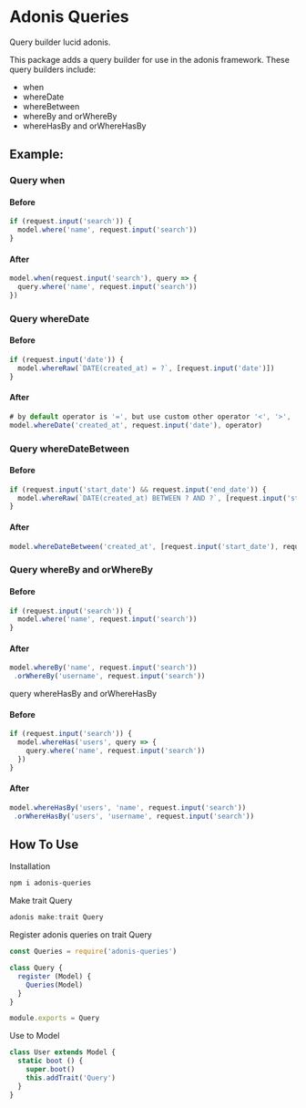 # Adonis Queries

Query builder lucid adonis.

This package adds a query builder for use in the adonis framework. These query builders include:
 - when
 - whereDate
 - whereBetween
 - whereBy and orWhereBy 
 - whereHasBy and orWhereHasBy

## Example:
### Query when

#### Before
```javascript
if (request.input('search')) {
  model.where('name', request.input('search'))
}
```
#### After
```javascript
model.when(request.input('search'), query => {
  query.where('name', request.input('search'))
})
```
### Query whereDate
#### Before
```javascript
if (request.input('date')) {
  model.whereRaw(`DATE(created_at) = ?`, [request.input('date')])
}
```
#### After
```javascript
# by default operator is '=', but use custom other operator '<', '>', '<=', '<>', '>='
model.whereDate('created_at', request.input('date'), operator)
```

### Query whereDateBetween
#### Before
```javascript
if (request.input('start_date') && request.input('end_date')) {
  model.whereRaw(`DATE(created_at) BETWEEN ? AND ?`, [request.input('start_date'), request.input('end_date')])
}
```
#### After
```javascript
model.whereDateBetween('created_at', [request.input('start_date'), request.input('end_date')])
```

### Query whereBy and orWhereBy
#### Before
```javascript
if (request.input('search')) {
  model.where('name', request.input('search'))
}
```
#### After
```javascript
model.whereBy('name', request.input('search'))
 .orWhereBy('username', request.input('search'))
```
query whereHasBy and orWhereHasBy
#### Before
```javascript
if (request.input('search')) {
  model.whereHas('users', query => {
    query.where('name', request.input('search'))
  })
}
```
#### After
```javascript
model.whereHasBy('users', 'name', request.input('search'))
 .orWhereHasBy('users', 'username', request.input('search'))
```

## How To Use
Installation
```bash
npm i adonis-queries
```

Make trait Query
```javascript
adonis make:trait Query
```

Register adonis queries on trait Query
```javascript
const Queries = require('adonis-queries')

class Query {
  register (Model) {
    Queries(Model)
  }
}

module.exports = Query
```

Use to Model
```javascript
class User extends Model {
  static boot () {
    super.boot()
    this.addTrait('Query')
  }
}
```
